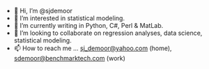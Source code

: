 - 👋 Hi, I’m @sjdemoor
- 👀 I’m interested in statistical modeling.
- 🌱 I’m currently writing in Python, C#, Perl & MatLab.
- 💞️ I’m looking to collaborate on regression analyses, data science, statistical modeling.
- 📫 How to reach me ... sj_demoor@yahoo.com (home), sdemoor@benchmarktech.com (work)
